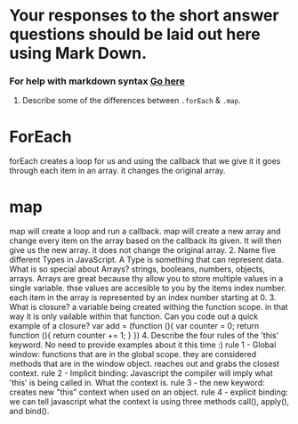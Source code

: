 # Your responses to the short answer questions should be laid out here using Mark Down.
### For help with markdown syntax [Go here](https://github.com/adam-p/markdown-here/wiki/Markdown-Cheatsheet)

1. Describe some of the differences between `.forEach` & `.map`.
# ForEach
forEach creates a loop for us and using the callback that we give it it goes through each item in an array. it changes the original array.
# map
map will create a loop and run a callback. map will create a new array and change every item on the array based on the callback its given. It will then give us the new array. it does not change the original array.
2. Name five different Types in JavaScript. A Type is something that can represent data. What is so special about Arrays?
strings, booleans, numbers, objects, arrays.
Arrays are great because thy allow you to store multiple values in a single variable.  thse values are accesible to you by the items index number. each item in the array is represented by an index number starting at 0.
3. What is closure? a variable being created withing the function scope. in that way it is only vailable within that function.
 Can you code out a quick example of a closure?
 var add = (function (){
     var counter = 0;
     return function (){
         return counter += 1;
     }
 })
4. Describe the four rules of the 'this' keyword. No need to provide examples about it this time :)
rule 1 - Global window: functions that are in the global scope.  they are considered methods that are in the window object. reaches out and grabs the closest context.
rule 2 - Implicit binding: Javascript the compiler will imply what 'this' is being called in. What the context is.
rule 3 - the new keyword: creates new "this" context when used on an object.
rule 4 - explicit binding: we can tell javascript what the context is using three methods call(), apply(), and bind().